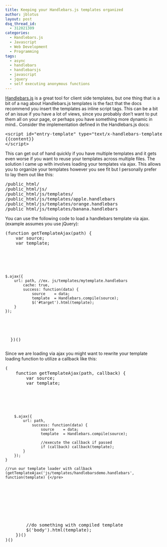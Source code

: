 ```yaml
---
title: Keeping your Handlebars.js templates organized
author: jblotus
layout: post
dsq_thread_id:
  - 312021309
categories:
  - Handlebars.js
  - Javascript
  - Web Development
  - Programming
tags:
  - async
  - handlebars
  - handlebarsjs
  - javascript
  - jquery
  - self executing anonymous functions
---
```

[Handlebars.js][1] is a great tool for client side templates, but one thing that is a bit of a nag about Handlebars.js templates is the fact that the docs recommend you insert the templates as inline script tags. This can be a bit of an issue if you have a lot of views, since you probably don&#8217;t want to put them all on your page, or perhaps you have something more dynamic in mind.. Consider the implementation defined in the Handlebars.js docs:

<pre class="brush:js">&lt;script id="entry-template" type="text/x-handlebars-template"&gt;
{{content}}
&lt;/script&gt;</pre> This can get out of hand quickly if you have multiple templates and it gets even worse if you want to reuse your templates across multiple files. The solution I came up with involves loading your templates via ajax. This allows you to organize your templates however you see fit but I personally prefer to lay them out like this:

<pre class="brush:shell">/public_html/
/public_html/js/
/public_html/js/templates/
/public_html/js/templates/apple.handlebars
/public_html/js/templates/orange.handlebars
/public_html/js/templates/banana.handlebars</pre> You can use the following code to load a handlebars template via ajax. (example assumes you use jQuery):

<pre class="brush:js">(function getTemplateAjax(path) {
    var source;
    var template;</p>



<pre><code>$.ajax({
    url: path, //ex. js/templates/mytemplate.handlebars
        cache: true,
        success: function(data) {
            source    = data;
            template  = Handlebars.compile(source);
            $('#target').html(template);
    }
});
</code></pre>



<p>
  })()</pre>
  Since we are loading via ajax you might want to rewrite your template loading function to utilize a callback like this:


  <pre class="brush:js">(
    function getTemplateAjax(path, callback) {
        var source;
        var template;</p>



<pre><code>    $.ajax({
        url: path,
            success: function(data) {
                source    = data;
                template  = Handlebars.compile(source);

                //execute the callback if passed
                if (callback) callback(template);
        }
    });
}

//run our template loader with callback
(getTemplateAjax('js/templates/handlebarsdemo.handlebars', function(template) {&lt;/pre&gt;
</code></pre>



<p>
  <pre class="brush:js"><br />
        //do something with compiled template
        $('body').html(template);
    })()
)()</pre>
</p>

 [1]: http://www.handlebarsjs.com/
